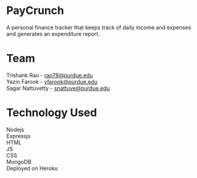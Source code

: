 
# PayCrunch

A personal finance tracker that keeps track of daily income and expenses and generates an expenditure report.

# Team
Trishank Rao - rao78@purdue.edu </br>
Yazin Farook - yfarook@purdue.edu </br>
Sagar Nattuvetty - snattuve@purdue.edu </br>

# Technology Used

Nodejs </br>
Expressjs </br>
HTML </br>
JS </br>
CSS </br>
MongoDB </br>
Deployed on Heroku </br>
